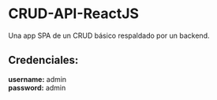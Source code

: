 # CRUD-API-ReactJS

Una app SPA de un CRUD básico respaldado por un backend.

## Credenciales:

**username:** admin <br />
**password:** admin
